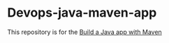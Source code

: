 # Devops-java-maven-app

This repository is for the
[Build a Java app with Maven](https://jenkins.io/doc/tutorials/build-a-java-app-with-maven/)

